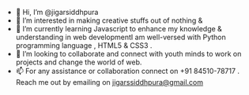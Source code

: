 - 👋 Hi, I’m @jigarsiddhpura
- 👀 I’m interested in making creative stuffs out of nothing & 
- 🌱 I’m currently learning Javascript to enhance my knowledge & understanding in web developmentI am well-versed with Python programming language , HTML5 & CSS3 .
- 💞️ I’m looking to collaborate and connect with youth minds to work on projects and change the world of web.
- 📫 For any assistance or collaboration connect on +91 84510-78717 . Reach me out by emailing on jigarssiddhpura@gmail.com

<!---
jigarsiddhpura/jigarsiddhpura is a ✨ special ✨ repository because its `README.md` (this file) appears on your GitHub profile.
You can click the Preview link to take a look at your changes.
--->

